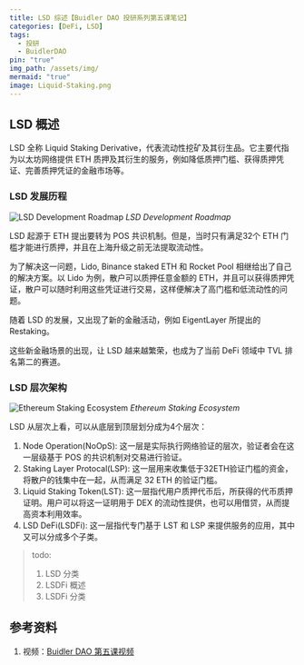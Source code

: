 ```yaml
---
title: LSD 综述【Buidler DAO 投研系列第五课笔记】
categories: [DeFi, LSD]
tags:
  - 投研
  - BuidlerDAO
pin: "true"
img_path: /assets/img/
mermaid: "true"
image: Liquid-Staking.png
---
```

## LSD 概述

LSD 全称 Liquid Staking Derivative，代表流动性挖矿及其衍生品。它主要代指为以太坊网络提供 ETH 质押及其衍生的服务，例如降低质押门槛、获得质押凭证、完善质押凭证的金融市场等。

### LSD 发展历程

![LSD Development Roadmap](<LSD-Development-Roadmap.png>)
_LSD Development Roadmap_

LSD 起源于 ETH 提出要转为 POS 共识机制。但是，当时只有满足32个 ETH 门槛才能进行质押，并且在上海升级之前无法提取流动性。

为了解决这一问题，Lido, Binance staked ETH 和 Rocket Pool 相继给出了自己的解决方案。以 Lido 为例，散户可以质押任意金额的 ETH，并且可以获得质押凭证，散户可以随时利用这些凭证进行交易，这样便解决了高门槛和低流动性的问题。

随着 LSD 的发展，又出现了新的金融活动，例如 EigentLayer 所提出的 Restaking。

这些新金融场景的出现，让 LSD 越来越繁荣，也成为了当前 DeFi 领域中 TVL 排名第二的赛道。

### LSD 层次架构

![Ethereum Staking Ecosystem](<Ethereum-Staking-Ecosystem.png>)
_Ethereum Staking Ecosystem_

LSD 从层次上看，可以从底层到顶层划分成为4个层次：

1. Node Operation(NoOpS): 这一层是实际执行网络验证的层次，验证者会在这一层级基于 POS 的共识机制对交易进行验证。
2. Staking Layer Protocal(LSP): 这一层用来收集低于32ETH验证门槛的资金，将散户的钱集中在一起，从而满足 32 ETH 的验证门槛。
3. Liquid Staking Token(LST): 这一层指代用户质押代币后，所获得的代币质押证明。用户可以将这一证明用于 DEX 的流动性提供，也可以用借贷，从而提高资本利用效率。
4. LSD DeFi(LSDFi): 这一层指代专门基于 LST 和 LSP 来提供服务的应用，其中又可以分成多个子类。

> todo:
> 1. LSD 分类
> 2. LSDFi 概述
> 3. LSDFi 分类

## 参考资料

1. 视频：[Buidler DAO 第五课视频](https://drive.google.com/file/d/1fMv2mXzRctNl93s9hzr9tEiKIoM8znfu/view)